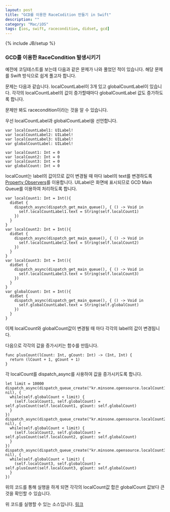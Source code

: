 ```yaml
---
layout: post
title: "GCD를 이용한 RaceCodition 만들기 in Swift"
description: ""
category: "Mac/iOS"
tags: [ios, swift, racecondition, didset, gcd]
---
```

{% include JB/setup %}

### GCD를 이용한 RaceCondition 발생시키기

예전에 코딩테스트를 보는데 다음과 같은 문제가 나와 풀었던 적이 있습니다. 해당 문제를 Swift 방식으로 쉽게 풀고자 합니다.

문제는 다음과 같습니다. localCountLabel이 3개 있고 globalCountLabel이 있습니다. 각각의 localCountLabel의 값이 증가할때마다 globalCountLabel 값도 증가하도록 합니다.

문제만 봐도 racecondition이라는 것을 알 수 있습니다.

우선 localCountLabel과 globalCountLabel을 선언합니다.

	var localCountLabel1: UILabel!
	var localCountLabel2: UILabel!
	var localCountLabel3: UILabel!
	var globalCountLabel: UILabel!

	var localCount1: Int = 0
	var localCount2: Int = 0
	var localCount3: Int = 0
	var globalCount: Int = 0

localCount는 label의 값이므로 값이 변경될 때 마다 label의 text를 변경하도록 [Property Observers](../swift-properties-summary/)를 이용합니다. UILabel은 화면에 표시되므로 GCD Main Queue를 이용하여 처리하도록 합니다.

	var localCount1: Int = Int(){
	  didSet {
	    dispatch_async(dispatch_get_main_queue(), { () -> Void in
	      self.localCountLabel1.text = String(self.localCount1)
	    })
	  }
	}
	var localCount2: Int = Int(){
	  didSet {
	    dispatch_async(dispatch_get_main_queue(), { () -> Void in
	      self.localCountLabel2.text = String(self.localCount2)
	    })
	  }
	}
	var localCount3: Int = Int(){
	  didSet {
	    dispatch_async(dispatch_get_main_queue(), { () -> Void in
	      self.localCountLabel3.text = String(self.localCount3)
	    })
	  }
	}
	var globalCount: Int = Int(){
	  didSet {
	    dispatch_async(dispatch_get_main_queue(), { () -> Void in
	      self.globalCountLabel.text = String(self.globalCount)
	    })
	  }
	}

이제 localCount와 globalCount값이 변경될 때 마다 각각의 label의 값이 변경됩니다.

다음으로 각각의 값을 증가시키는 함수를 만듭니다. 

	func plusCount(lCount: Int, gCount: Int) -> (Int, Int) {
	  return (lCount + 1, gCount + 1)
	}

각 localCount를 dispatch_async를 사용하여 값을 증가시키도록 합니다.

	let limit = 10000
    dispatch_async(dispatch_queue_create("kr.minsone.opensource.localCount1", nil), {
      while(self.globalCount < limit) {
        (self.localCount1, self.globalCount) = self.plusCount(self.localCount1, gCount: self.globalCount)
      }
    })
    dispatch_async(dispatch_queue_create("kr.minsone.opensource.localCount2", nil), {
      while(self.globalCount < limit) {
        (self.localCount2, self.globalCount) = self.plusCount(self.localCount2, gCount: self.globalCount)
      }
    })
    dispatch_async(dispatch_queue_create("kr.minsone.opensource.localCount3", nil), {
      while(self.globalCount < limit) {
        (self.localCount3, self.globalCount) = self.plusCount(self.localCount3, gCount: self.globalCount)
      }
    })

위의 코드를 통해 실행을 하게 되면 각각의 localCount값 합은 globalCount 값보다 큰 것을 확인할 수 있습니다.

위 코드를 실행할 수 있는 소스입니다. [링크](https://github.com/minsOne/raceConditionInSwift)
